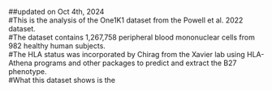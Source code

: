 ##updated on Oct 4th, 2024 <br/> 
#This is the analysis of the One1K1 dataset from the Powell et al. 2022 dataset. <br/> 
#The dataset contains 1,267,758 peripheral blood mononuclear cells from 982 healthy human subjects.<br/> 
#The HLA status was incorporated by Chirag from the Xavier lab using HLA-Athena programs and other packages to predict and extract the B27 phenotype. <br/> 
#What this dataset shows is the <br/> 
